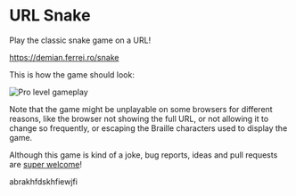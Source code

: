 # URL Snake

Play the classic snake game on a URL!

<https://demian.ferrei.ro/snake>

This is how the game should look:

![Pro level gameplay](gameplay.gif)

Note that the game might be unplayable on some browsers for different reasons, like the browser not showing the full URL, or not allowing it to change so frequently, or escaping the Braille characters used to display the game.

Although this game is kind of a joke, bug reports, ideas and pull requests are [super welcome](https://github.com/epidemian/snake/issues)!


abrakhfdskhfiewjfi
